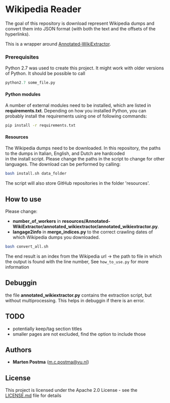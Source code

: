 # Wikipedia Reader

The goal of this repository is download represent Wikipedia dumps
and convert them into JSON format (with both the text and the offsets of the hyperlinks).

This is a wrapper around [Annotated-WikiExtractor](https://github.com/jodaiber/Annotated-WikiExtractor).

### Prerequisites
Python 2.7 was used to create this project. It might work with older versions of Python.
It should be possible to call
```python
python2.7 some_file.py
```
#### Python modules

A number of external modules need to be installed, which are listed in **requirements.txt**.
Depending on how you installed Python, you can probably install the requirements using one of following commands:
```bash
pip install -r requirements.txt
```

#### Resources
The Wikipedia dumps need to be downloaded. In this repository, the paths to the dumps in Italian, English, and Dutch are hardcoded \
in the install script. Please change the paths in the script to change for other languages. The download can be performed by calling:
```bash
bash install.sh data_folder
```

The script will also store GitHub repositories in the folder 'resources'.

## How to use
Please change:
* **number_of_workers** in **resources/Annotated-WikiExtractor/annotated_wikiextractor/annotated_wikiextractor.py**.
* **langage2info** in **merge_indices.py** to the correct crawling dates of which Wikipedia dumps you downloaded.

```bash 
bash convert_all.sh
```

The end result is an index from the Wikipedia url -> 
the path to file in which the output is found with the line number,
See `how_to_use.py` for more information

## Debuggin
the file **annotated_wikiextractor.py** contains the extraction script, but
without multiprocessing. This helps in debuggin if there is an error.

## TODO
* potentially keep/tag section titles
* smaller pages are not excluded, find the option to include those
    
## Authors
* **Marten Postma** (m.c.postma@vu.nl)

## License
This project is licensed under the Apache 2.0 License - see the [LICENSE.md](LICENSE.md) file for details
